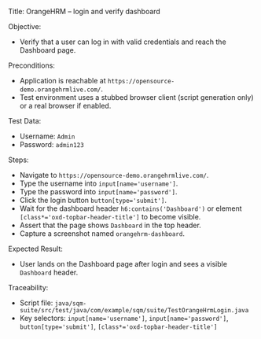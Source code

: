Title: OrangeHRM – login and verify dashboard

Objective:
- Verify that a user can log in with valid credentials and reach the Dashboard page.

Preconditions:
- Application is reachable at `https://opensource-demo.orangehrmlive.com/`.
- Test environment uses a stubbed browser client (script generation only) or a real browser if enabled.

Test Data:
- Username: `Admin`
- Password: `admin123`

Steps:
- Navigate to `https://opensource-demo.orangehrmlive.com/`.
- Type the username into `input[name='username']`.
- Type the password into `input[name='password']`.
- Click the login button `button[type='submit']`.
- Wait for the dashboard header `h6:contains('Dashboard')` or element `[class*='oxd-topbar-header-title']` to become visible.
- Assert that the page shows `Dashboard` in the top header.
- Capture a screenshot named `orangehrm-dashboard`.

Expected Result:
- User lands on the Dashboard page after login and sees a visible `Dashboard` header.

Traceability:
- Script file: `java/sqm-suite/src/test/java/com/example/sqm/suite/TestOrangeHrmLogin.java`
- Key selectors: `input[name='username']`, `input[name='password']`, `button[type='submit']`, `[class*='oxd-topbar-header-title']`